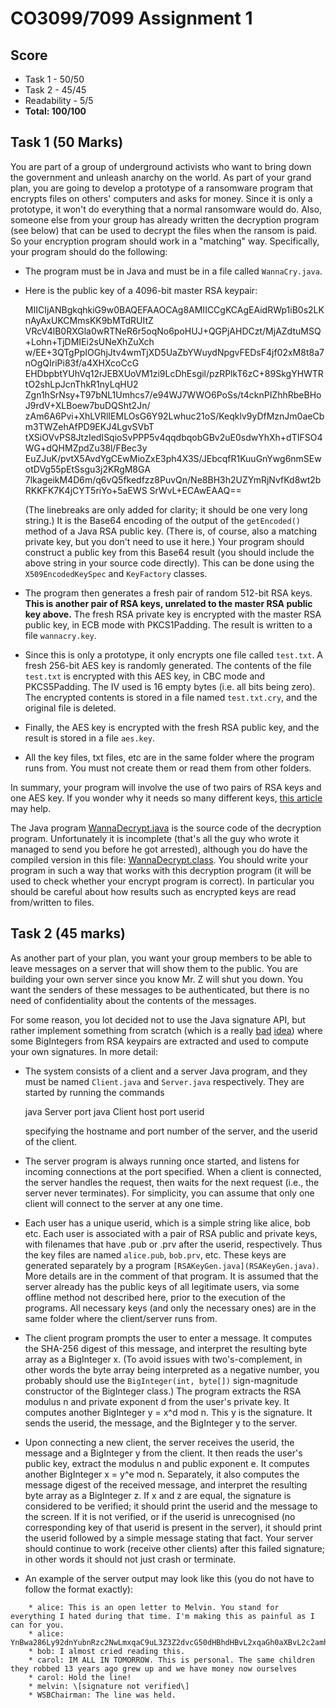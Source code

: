 CO3099/7099 Assignment 1
========================

Score
------

* Task 1 - 50/50
* Task 2 - 45/45
* Readability - 5/5
* **Total: 100/100**




Task 1 (50 Marks)
------

You are part of a group of underground activists who want to bring down the government and unleash anarchy on the world. As part of your grand plan, you are going to develop a prototype of a ransomware program that encrypts files on others' computers and asks for money. Since it is only a prototype, it won't do everything that a normal ransomware would do. Also, someone else from your group has already written the decryption program (see below) that can be used to decrypt the files when the ransom is paid. So your encryption program should work in a "matching" way. Specifically, your program should do the following:

*   The program must be in Java and must be in a file called `WannaCry.java`.
  
*   Here is the public key of a 4096-bit master RSA keypair:
    
    MIICIjANBgkqhkiG9w0BAQEFAAOCAg8AMIICCgKCAgEAidRWp1iB0s2LKnAyAxUKCMmsKK9bMTdRUItZ
    VRcV4lB0RXGla0wRTNeR6r5oqNo6poHUJ+QGPjAHDCzt/MjAZdtuMSQ+Lohn+TjDMIEi2sUNeXhZuXch
    w/EE+3QTgPpIOGhjJtv4wmTjXD5UaZbYWuydNpgvFEDsF4jf02xM8t8a7nOgQIriPi83f/a4XHXcoCcG
    EHDbpbtYUhVq12rJEBXUoVM1zi9LcDhEsgil/pzRPlkT6zC+89SkgYHWTRtO2shLpJcnThkR1nyLqHU2
    Zgn1hSrNsy+T97bNL1Umhcs7/e94WJ7WWO6PoSs/t4cknPIZhhRbeBHoJ9rdV+XLBoew7buDQSht2Jn/
    zAm6A6Pvi+XhLVRlIEMLOsG6Y92Lwhuc21oS/Keqklv9yDfMznJm0aeCbm3TWZehAfPD9EKJ4LgvSVbT
    tXSiOVvPS8JtzIedISqioSvPPP5v4qqdbqobGBv2uE0sdwYhXh+dTIFSO4WG+dQHMZpdZu38l/FBec3y
    EuZJuK/pvtX5AvdYgCEwMioZxE3ph4X3S/JEbcqfR1KuuGnYwg6nmSEwotDVg55pEtSsgu3j2KRgM8GA
    7lkageikM4D6m/q6vQ5fkedfzz8PuvQn/Ne8BH3h2UZYmRjNvfKd8wt2bRKKFK7K4jCYT5riYo+5aEWS
    SrWvL+ECAwEAAQ==
    
    (The linebreaks are only added for clarity; it should be one very long string.) It is the Base64 encoding of the output of the `getEncoded()` method of a Java RSA public key. (There is, of course, also a matching private key, but you don't need to use it here.) Your program should construct a public key from this Base64 result (you should include the above string in your source code directly). This can be done using the `X509EncodedKeySpec` and `KeyFactory` classes.
  
*   The program then generates a fresh pair of random 512-bit RSA keys. **This is another pair of RSA keys, unrelated to the master RSA public key above.** The fresh RSA private key is encrypted with the master RSA public key, in ECB mode with PKCS1Padding. The result is written to a file `wannacry.key`.
  
*   Since this is only a prototype, it only encrypts one file called `test.txt`. A fresh 256-bit AES key is randomly generated. The contents of the file `test.txt` is encrypted with this AES key, in CBC mode and PKCS5Padding. The IV used is 16 empty bytes (i.e. all bits being zero). The encrypted contents is stored in a file named `test.txt.cry`, and the original file is deleted.
  
*   Finally, the AES key is encrypted with the fresh RSA public key, and the result is stored in a file `aes.key`.
  
*   All the key files, txt files, etc are in the same folder where the program runs from. You must not create them or read them from other folders.

In summary, your program will involve the use of two pairs of RSA keys and one AES key. If you wonder why it needs so many different keys, [this article](https://medium.com/@tarcisioma/ransomware-encryption-techniques-696531d07bb9) may help.

The Java program [WannaDecrypt.java](WannaDecrypt.java) is the source code of the decryption program. Unfortunately it is incomplete (that's all the guy who wrote it managed to send you before he got arrested), although you do have the compiled version in this file: [WannaDecrypt.class](WannaDecrypt.class). You should write your program in such a way that works with this decryption program (it will be used to check whether your encrypt program is correct). In particular you should be careful about how results such as encrypted keys are read from/written to files.

Task 2 (45 marks)
------

As another part of your plan, you want your group members to be able to leave messages on a server that will show them to the public. You are building your own server since you know Mr. Z will shut you down. You want the senders of these messages to be authenticated, but there is no need of confidentiality about the contents of the messages.

For some reason, you lot decided not to use the Java signature API, but rather implement something from scratch (which is a really [bad](https://security.stackexchange.com/questions/18197/why-shouldnt-we-roll-our-own) [idea](https://security.stackexchange.com/questions/209652/why-is-it-wrong-to-implement-myself-a-known-published-widely-believed-to-be)) where some BigIntegers from RSA keypairs are extracted and used to compute your own signatures. In more detail:

*   The system consists of a client and a server Java program, and they must be named `Client.java` and `Server.java` respectively. They are started by running the commands
    
    java Server port
    java Client host port userid
    
    specifying the hostname and port number of the server, and the userid of the client.
  
*   The server program is always running once started, and listens for incoming connections at the port specified. When a client is connected, the server handles the request, then waits for the next request (i.e., the server never terminates). For simplicity, you can assume that only one client will connect to the server at any one time.
  
*   Each user has a unique userid, which is a simple string like alice, bob etc. Each user is associated with a pair of RSA public and private keys, with filenames that have .pub or .prv after the userid, respectively. Thus the key files are named `alice.pub`, `bob.prv`, etc. These keys are generated separately by a program `[RSAKeyGen.java](RSAKeyGen.java)`. More details are in the comment of that program. It is assumed that the server already has the public keys of all legitimate users, via some offline method not described here, prior to the execution of the programs. All necessary keys (and only the necessary ones) are in the same folder where the client/server runs from.
  
*   The client program prompts the user to enter a message. It computes the SHA-256 digest of this message, and interpret the resulting byte array as a BigInteger x. (To avoid issues with two's-complement, in other words the byte array being interpreted as a negative number, you probably should use the `BigInteger(int, byte[])` sign-magnitude constructor of the BigInteger class.) The program extracts the RSA modulus n and private exponent d from the user's private key. It computes another BigInteger y = x^d mod n. This y is the signature. It sends the userid, the message, and the BigInteger y to the server.
  
*   Upon connecting a new client, the server receives the userid, the message and a BigInteger y from the client. It then reads the user's public key, extract the modulus n and public exponent e. It computes another BigInteger x = y^e mod n. Separately, it also computes the message digest of the received message, and interpret the resulting byte array as a BigInteger z. If x and z are equal, the signature is considered to be verified; it should print the userid and the message to the screen. If it is not verified, or if the userid is unrecognised (no corresponding key of that userid is present in the server), it should print the userid followed by a simple message stating that fact. Your server should continue to work (receive other clients) after this failed signature; in other words it should not just crash or terminate.
  
*   An example of the server output may look like this (you do not have to follow the format exactly):
```    
    * alice: This is an open letter to Melvin. You stand for everything I hated during that time. I'm making this as painful as I can for you.
    * alice: YnBwa286Ly92dnYubnRzc2NwLmxqaC9uL3Z3Z2dvcG50dHBhdHBvL2xqaGh0aXBvL2c2amhueS93aV9qa3RpX2d0cHB0bl9wal9odGd1Y2lfbHdrY3B3Z19saWFsX2Fqamh0bm9fd2lz
    * bob: I almost cried reading this. 
    * carol: IM ALL IN TOMORROW. This is personal. The same children they robbed 13 years ago grew up and we have money now ourselves
    * carol: Hold the line!
    * melvin: \[signature not verified\]
    * WSBChairman: The line was held.
```

